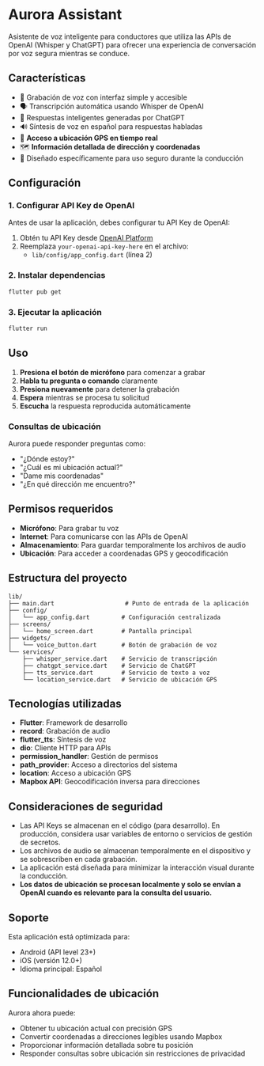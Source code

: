 # Aurora Assistant

Asistente de voz inteligente para conductores que utiliza las APIs de OpenAI (Whisper y ChatGPT) para ofrecer una experiencia de conversación por voz segura mientras se conduce.

## Características

- 🎤 Grabación de voz con interfaz simple y accesible
- 🗣️ Transcripción automática usando Whisper de OpenAI
- 🤖 Respuestas inteligentes generadas por ChatGPT
- 🔊 Síntesis de voz en español para respuestas habladas
- 📍 **Acceso a ubicación GPS en tiempo real**
- 🗺️ **Información detallada de dirección y coordenadas**
- 🚗 Diseñado específicamente para uso seguro durante la conducción

## Configuración

### 1. Configurar API Key de OpenAI

Antes de usar la aplicación, debes configurar tu API Key de OpenAI:

1. Obtén tu API Key desde [OpenAI Platform](https://platform.openai.com/api-keys)
2. Reemplaza `your-openai-api-key-here` en el archivo:
   - `lib/config/app_config.dart` (línea 2)

### 2. Instalar dependencias

```bash
flutter pub get
```

### 3. Ejecutar la aplicación

```bash
flutter run
```

## Uso

1. **Presiona el botón de micrófono** para comenzar a grabar
2. **Habla tu pregunta o comando** claramente
3. **Presiona nuevamente** para detener la grabación
4. **Espera** mientras se procesa tu solicitud
5. **Escucha** la respuesta reproducida automáticamente

### Consultas de ubicación

Aurora puede responder preguntas como:
- "¿Dónde estoy?"
- "¿Cuál es mi ubicación actual?"
- "Dame mis coordenadas"
- "¿En qué dirección me encuentro?"

## Permisos requeridos

- **Micrófono**: Para grabar tu voz
- **Internet**: Para comunicarse con las APIs de OpenAI
- **Almacenamiento**: Para guardar temporalmente los archivos de audio
- **Ubicación**: Para acceder a coordenadas GPS y geocodificación

## Estructura del proyecto

```
lib/
├── main.dart                    # Punto de entrada de la aplicación
├── config/
│   └── app_config.dart         # Configuración centralizada
├── screens/
│   └── home_screen.dart        # Pantalla principal
├── widgets/
│   └── voice_button.dart       # Botón de grabación de voz
└── services/
    ├── whisper_service.dart    # Servicio de transcripción
    ├── chatgpt_service.dart    # Servicio de ChatGPT
    ├── tts_service.dart        # Servicio de texto a voz
    └── location_service.dart   # Servicio de ubicación GPS
```

## Tecnologías utilizadas

- **Flutter**: Framework de desarrollo
- **record**: Grabación de audio
- **flutter_tts**: Síntesis de voz
- **dio**: Cliente HTTP para APIs
- **permission_handler**: Gestión de permisos
- **path_provider**: Acceso a directorios del sistema
- **location**: Acceso a ubicación GPS
- **Mapbox API**: Geocodificación inversa para direcciones

## Consideraciones de seguridad

- Las API Keys se almacenan en el código (para desarrollo). En producción, considera usar variables de entorno o servicios de gestión de secretos.
- Los archivos de audio se almacenan temporalmente en el dispositivo y se sobrescriben en cada grabación.
- La aplicación está diseñada para minimizar la interacción visual durante la conducción.
- **Los datos de ubicación se procesan localmente y solo se envían a OpenAI cuando es relevante para la consulta del usuario.**

## Soporte

Esta aplicación está optimizada para:
- Android (API level 23+)
- iOS (versión 12.0+)
- Idioma principal: Español

## Funcionalidades de ubicación

Aurora ahora puede:
- Obtener tu ubicación actual con precisión GPS
- Convertir coordenadas a direcciones legibles usando Mapbox
- Proporcionar información detallada sobre tu posición
- Responder consultas sobre ubicación sin restricciones de privacidad
